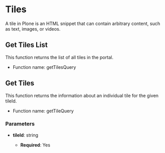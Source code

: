 # Tiles

A tile in Plone is an HTML snippet that can contain arbitrary content, such as text, images, or videos.

## Get Tiles List

This function returns the list of all tiles in the portal.

- Function name: getTilesQuery

## Get Tiles

This function returns the information about an individual tile for the given tileId.

- Function name: getTileQuery

### Parameters

- **tileId**: string

  - **Required**: Yes
